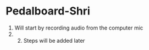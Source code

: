 # Pedalboard-Shri
1. Will start by recording audio from the computer mic
2. 2. Steps will be added later 
